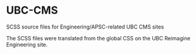 # UBC-CMS
SCSS source files for Engineering/APSC-related UBC CMS sites

The SCSS files were translated from the global CSS on the UBC Reimagine Engineering site.
